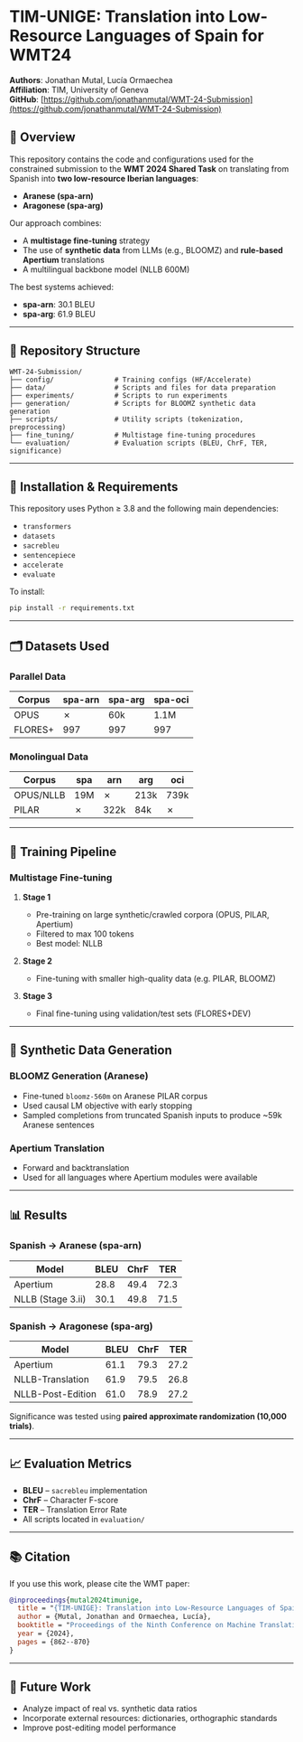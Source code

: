 # TIM-UNIGE: Translation into Low-Resource Languages of Spain for WMT24

**Authors**: Jonathan Mutal, Lucía Ormaechea  
**Affiliation**: TIM, University of Geneva  
**GitHub**: [https://github.com/jonathanmutal/WMT-24-Submission](https://github.com/jonathanmutal/WMT-24-Submission)

## 📝 Overview

This repository contains the code and configurations used for the constrained submission to the **WMT 2024 Shared Task** on translating from Spanish into **two low-resource Iberian languages**:  
- **Aranese (spa-arn)**  
- **Aragonese (spa-arg)**  

Our approach combines:
- A **multistage fine-tuning** strategy  
- The use of **synthetic data** from LLMs (e.g., BLOOMZ) and **rule-based Apertium** translations  
- A multilingual backbone model (NLLB 600M)  

The best systems achieved:
- **spa-arn**: 30.1 BLEU  
- **spa-arg**: 61.9 BLEU  

---

## 📂 Repository Structure

```
WMT-24-Submission/
├── config/               # Training configs (HF/Accelerate)
├── data/                 # Scripts and files for data preparation
├── experiments/          # Scripts to run experiments
├── generation/           # Scripts for BLOOMZ synthetic data generation
├── scripts/              # Utility scripts (tokenization, preprocessing)
├── fine_tuning/          # Multistage fine-tuning procedures
└── evaluation/           # Evaluation scripts (BLEU, ChrF, TER, significance)
```

---

## 🔧 Installation & Requirements

This repository uses Python ≥ 3.8 and the following main dependencies:
- `transformers`
- `datasets`
- `sacrebleu`
- `sentencepiece`
- `accelerate`
- `evaluate`

To install:
```bash
pip install -r requirements.txt
```

---

## 🗂️ Datasets Used

### Parallel Data
| Corpus         | spa-arn | spa-arg | spa-oci |
|----------------|---------|---------|---------|
| OPUS           | ✗       | 60k     | 1.1M    |
| FLORES+        | 997     | 997     | 997     |

### Monolingual Data
| Corpus         | spa     | arn     | arg     | oci     |
|----------------|---------|---------|---------|---------|
| OPUS/NLLB      | 19M     | ✗       | 213k    | 739k    |
| PILAR          | ✗       | 322k    | 84k     | ✗       |

---

## 🧪 Training Pipeline

### Multistage Fine-tuning

1. **Stage 1**  
   - Pre-training on large synthetic/crawled corpora (OPUS, PILAR, Apertium)
   - Filtered to max 100 tokens
   - Best model: NLLB

2. **Stage 2**  
   - Fine-tuning with smaller high-quality data (e.g. PILAR, BLOOMZ)

3. **Stage 3**  
   - Final fine-tuning using validation/test sets (FLORES+DEV)

---

## 🧠 Synthetic Data Generation

### BLOOMZ Generation (Aranese)
- Fine-tuned `bloomz-560m` on Aranese PILAR corpus
- Used causal LM objective with early stopping
- Sampled completions from truncated Spanish inputs to produce ~59k Aranese sentences

### Apertium Translation
- Forward and backtranslation
- Used for all languages where Apertium modules were available

---

## 📊 Results

### Spanish → Aranese (spa-arn)

| Model               | BLEU | ChrF | TER  |
|---------------------|------|------|------|
| Apertium            | 28.8 | 49.4 | 72.3 |
| NLLB (Stage 3.ii)   | 30.1 | 49.8 | 71.5 |

### Spanish → Aragonese (spa-arg)

| Model                  | BLEU | ChrF | TER  |
|------------------------|------|------|------|
| Apertium               | 61.1 | 79.3 | 27.2 |
| NLLB-Translation       | 61.9 | 79.5 | 26.8 |
| NLLB-Post-Edition      | 61.0 | 78.9 | 27.2 |

Significance was tested using **paired approximate randomization (10,000 trials)**.

---

## 📈 Evaluation Metrics

- **BLEU** – `sacrebleu` implementation  
- **ChrF** – Character F-score  
- **TER** – Translation Error Rate  
- All scripts located in `evaluation/`

---

## 📚 Citation

If you use this work, please cite the WMT paper:

```bibtex
@inproceedings{mutal2024timunige,
  title = "{TIM-UNIGE}: Translation into Low-Resource Languages of Spain for {WMT24}",
  author = {Mutal, Jonathan and Ormaechea, Lucía},
  booktitle = "Proceedings of the Ninth Conference on Machine Translation",
  year = {2024},
  pages = {862--870}
}
```

---

## 🧭 Future Work

- Analyze impact of real vs. synthetic data ratios  
- Incorporate external resources: dictionaries, orthographic standards  
- Improve post-editing model performance
